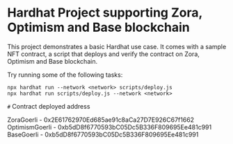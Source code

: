 # Hardhat Project supporting Zora, Optimism and Base blockchain

This project demonstrates a basic Hardhat use case. It comes with a sample NFT contract, a script that deploys and verify the contract on Zora, Optimism and Base blockchain.

Try running some of the following tasks:

```shell
npx hardhat run --network <network> scripts/deploy.js
npx hardhat run scripts/deploy.js --network <network> 

```
`#` Contract deployed address

ZoraGoerli - 0x2E61762970Ed685ae91c8aCa27D7E926C67f1662
OptimismGoerli - 0xb5dD8f6770593bC05Dc5B336F809695Ee481c991
BaseGoerli - 0xb5dD8f6770593bC05Dc5B336F809695Ee481c991